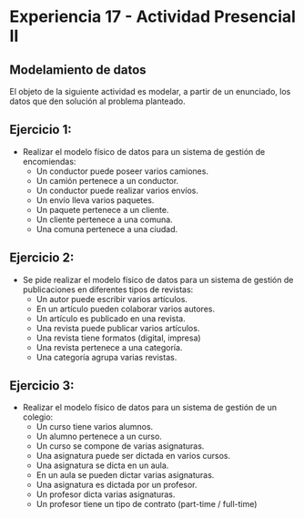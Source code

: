 # Experiencia 17 - Actividad Presencial II
## Modelamiento de datos

El objeto de la siguiente actividad es modelar, a partir de un enunciado, los datos que den solución al problema planteado.

## Ejercicio 1:

- Realizar el modelo físico de datos para un sistema de gestión de encomiendas:
    - Un conductor puede poseer varios camiones.
    - Un camión pertenece a un conductor.
    - Un conductor puede realizar varios envíos.
    - Un envío lleva varios paquetes.
    - Un paquete pertenece a un cliente.
    - Un cliente pertenece a una comuna.
    - Una comuna pertenece a una ciudad.

## Ejercicio 2:

- Se pide realizar el modelo físico de datos para un sistema de gestión de publicaciones en diferentes tipos de revistas:
    - Un autor puede escribir varios artículos.
    - En un artículo pueden colaborar varios autores.
    - Un artículo es publicado en una revista.
    - Una revista puede publicar varios artículos.
    - Una revista tiene formatos (digital, impresa)
    - Una revista pertenece a una categoría.
    - Una categoría agrupa varias revistas.

## Ejercicio 3:

- Realizar el modelo físico de datos para un sistema de gestión de un colegio:
    - Un curso tiene varios alumnos.
    - Un alumno pertenece a un curso.
    - Un curso se compone de varias asignaturas.
    - Una asignatura puede ser dictada en varios cursos.
    - Una asignatura se dicta en un aula.
    - En un aula se pueden dictar varias asignaturas.
    - Una asignatura es dictada por un profesor.
    - Un profesor dicta varias asignaturas.
    - Un profesor tiene un tipo de contrato (part-time / full-time)

